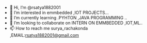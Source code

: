 - 👋 Hi, I’m @rsatya1882001
- 👀 I’m interested in emmbedded ,IOT PROJECTS...
- 🌱 I’m currently learning .PYHTON ,JAVA PROGRAMMING ..
- 💞️ I’m looking to collaborate on INTERN ON EMMBEDDED ,IOT,ML..
- 📫 How to reach me surya_rachakonda ,EMAIL:rsatya1882001@gmail.com

<!---
rsatya1882001/rsatya1882001 is a ✨ special ✨ repository because its `README.md` (this file) appears on your GitHub profile.
You can click the Preview link to take a look at your changes.
--->
